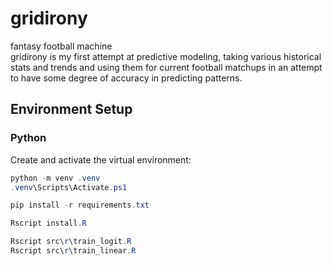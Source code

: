 # gridirony
fantasy football machine  
gridirony is my first attempt at predictive modeling, taking various historical stats and trends and using them for current football matchups in an attempt to have some degree of accuracy in predicting patterns.

## Environment Setup

### Python
Create and activate the virtual environment:
   ```powershell
   python -m venv .venv
   .venv\Scripts\Activate.ps1

pip install -r requirements.txt

Rscript install.R

Rscript src\r\train_logit.R
Rscript src\r\train_linear.R
